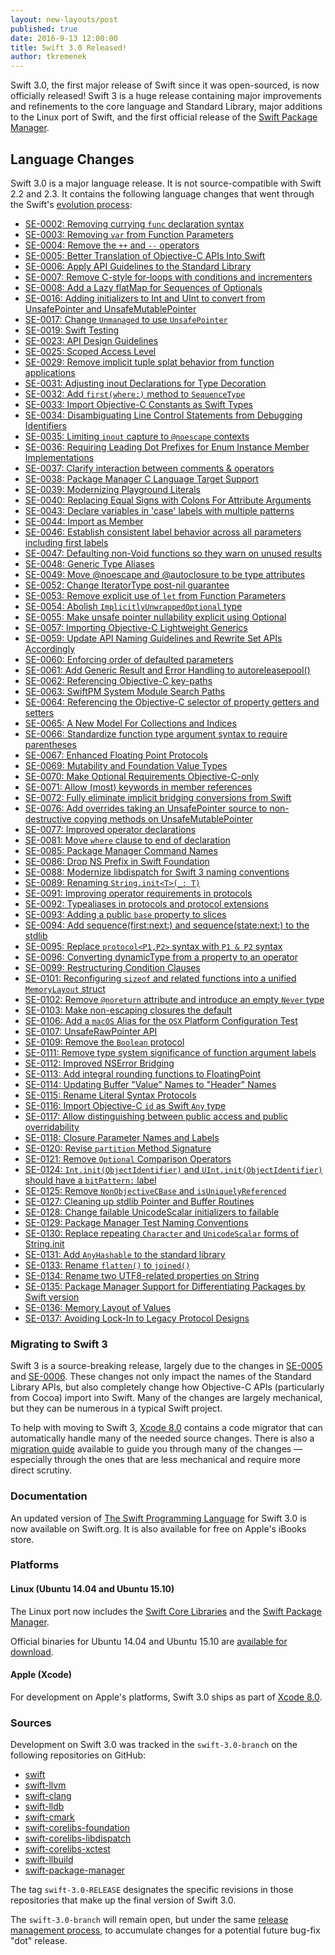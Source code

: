 ```yaml
---
layout: new-layouts/post
published: true
date: 2016-9-13 12:00:00
title: Swift 3.0 Released!
author: tkremenek
---
```


Swift 3.0, the first major release of Swift since it was open-sourced, is now officially released!  Swift 3 is a huge release containing major improvements and  refinements to the core language and Standard Library, major additions to the Linux port of Swift, and the first official release of the [Swift Package Manager].

## Language Changes

Swift 3.0 is a major language release.  It is not source-compatible with Swift 2.2 and 2.3.  It contains the following language changes that went through the Swift's [evolution process](/contributing/#participating-in-the-swift-evolution-process):

* [SE-0002: Removing currying `func` declaration syntax](https://github.com/swiftlang/swift-evolution/blob/master/proposals/0002-remove-currying.md)
* [SE-0003: Removing `var` from Function Parameters](https://github.com/swiftlang/swift-evolution/blob/master/proposals/0003-remove-var-parameters.md)
* [SE-0004: Remove the `++` and `--` operators](https://github.com/swiftlang/swift-evolution/blob/master/proposals/0004-remove-pre-post-inc-decrement.md)
* [SE-0005: Better Translation of Objective-C APIs Into Swift](https://github.com/swiftlang/swift-evolution/blob/master/proposals/0005-objective-c-name-translation.md)
* [SE-0006: Apply API Guidelines to the Standard Library](https://github.com/swiftlang/swift-evolution/blob/master/proposals/0006-apply-api-guidelines-to-the-standard-library.md)
* [SE-0007: Remove C-style for-loops with conditions and incrementers](https://github.com/swiftlang/swift-evolution/blob/master/proposals/0007-remove-c-style-for-loops.md)
* [SE-0008: Add a Lazy flatMap for Sequences of Optionals](https://github.com/swiftlang/swift-evolution/blob/master/proposals/0008-lazy-flatmap-for-optionals.md)
* [SE-0016: Adding initializers to Int and UInt to convert from UnsafePointer and UnsafeMutablePointer](https://github.com/swiftlang/swift-evolution/blob/master/proposals/0016-initializers-for-converting-unsafe-pointers-to-ints.md)
* [SE-0017: Change `Unmanaged` to use `UnsafePointer`](https://github.com/swiftlang/swift-evolution/blob/master/proposals/0017-convert-unmanaged-to-use-unsafepointer.md)
* [SE-0019: Swift Testing](https://github.com/swiftlang/swift-evolution/blob/master/proposals/0019-package-manager-testing.md)
* [SE-0023: API Design Guidelines](https://github.com/swiftlang/swift-evolution/blob/master/proposals/0023-api-guidelines.md)
* [SE-0025: Scoped Access Level](https://github.com/swiftlang/swift-evolution/blob/master/proposals/0025-scoped-access-level.md)
* [SE-0029: Remove implicit tuple splat behavior from function applications](https://github.com/swiftlang/swift-evolution/blob/master/proposals/0029-remove-implicit-tuple-splat.md)
* [SE-0031: Adjusting inout Declarations for Type Decoration](https://github.com/swiftlang/swift-evolution/blob/master/proposals/0031-adjusting-inout-declarations.md)
* [SE-0032: Add `first(where:)` method to `SequenceType`](https://github.com/swiftlang/swift-evolution/blob/master/proposals/0032-sequencetype-find.md)
* [SE-0033: Import Objective-C Constants as Swift Types](https://github.com/swiftlang/swift-evolution/blob/master/proposals/0033-import-objc-constants.md)
* [SE-0034: Disambiguating Line Control Statements from Debugging Identifiers](https://github.com/swiftlang/swift-evolution/blob/master/proposals/0034-disambiguating-line.md)
* [SE-0035: Limiting `inout` capture to `@noescape` contexts](https://github.com/swiftlang/swift-evolution/blob/master/proposals/0035-limit-inout-capture.md)
* [SE-0036: Requiring Leading Dot Prefixes for Enum Instance Member Implementations](https://github.com/swiftlang/swift-evolution/blob/master/proposals/0036-enum-dot.md)
* [SE-0037: Clarify interaction between comments & operators](https://github.com/swiftlang/swift-evolution/blob/master/proposals/0037-clarify-comments-and-operators.md)
* [SE-0038: Package Manager C Language Target Support](https://github.com/swiftlang/swift-evolution/blob/master/proposals/0038-swiftpm-c-language-targets.md)
* [SE-0039: Modernizing Playground Literals](https://github.com/swiftlang/swift-evolution/blob/master/proposals/0039-playgroundliterals.md)
* [SE-0040: Replacing Equal Signs with Colons For Attribute Arguments](https://github.com/swiftlang/swift-evolution/blob/master/proposals/0040-attributecolons.md)
* [SE-0043: Declare variables in 'case' labels with multiple patterns](https://github.com/swiftlang/swift-evolution/blob/master/proposals/0043-declare-variables-in-case-labels-with-multiple-patterns.md)
* [SE-0044: Import as Member](https://github.com/swiftlang/swift-evolution/blob/master/proposals/0044-import-as-member.md)
* [SE-0046: Establish consistent label behavior across all parameters including first labels](https://github.com/swiftlang/swift-evolution/blob/master/proposals/0046-first-label.md)
* [SE-0047: Defaulting non-Void functions so they warn on unused results](https://github.com/swiftlang/swift-evolution/blob/master/proposals/0047-nonvoid-warn.md)
* [SE-0048: Generic Type Aliases](https://github.com/swiftlang/swift-evolution/blob/master/proposals/0048-generic-typealias.md)
* [SE-0049: Move @noescape and @autoclosure to be type attributes](https://github.com/swiftlang/swift-evolution/blob/master/proposals/0049-noescape-autoclosure-type-attrs.md)
* [SE-0052: Change IteratorType post-nil guarantee](https://github.com/swiftlang/swift-evolution/blob/master/proposals/0052-iterator-post-nil-guarantee.md)
* [SE-0053: Remove explicit use of `let` from Function Parameters](https://github.com/swiftlang/swift-evolution/blob/master/proposals/0053-remove-let-from-function-parameters.md)
* [SE-0054: Abolish `ImplicitlyUnwrappedOptional` type](https://github.com/swiftlang/swift-evolution/blob/master/proposals/0054-abolish-iuo.md)
* [SE-0055: Make unsafe pointer nullability explicit using Optional](https://github.com/swiftlang/swift-evolution/blob/master/proposals/0055-optional-unsafe-pointers.md)
* [SE-0057: Importing Objective-C Lightweight Generics](https://github.com/swiftlang/swift-evolution/blob/master/proposals/0057-importing-objc-generics.md)
* [SE-0059: Update API Naming Guidelines and Rewrite Set APIs Accordingly](https://github.com/swiftlang/swift-evolution/blob/master/proposals/0059-updated-set-apis.md)
* [SE-0060: Enforcing order of defaulted parameters](https://github.com/swiftlang/swift-evolution/blob/master/proposals/0060-defaulted-parameter-order.md)
* [SE-0061: Add Generic Result and Error Handling to autoreleasepool()](https://github.com/swiftlang/swift-evolution/blob/master/proposals/0061-autoreleasepool-signature.md)
* [SE-0062: Referencing Objective-C key-paths](https://github.com/swiftlang/swift-evolution/blob/master/proposals/0062-objc-keypaths.md)
* [SE-0063: SwiftPM System Module Search Paths](https://github.com/swiftlang/swift-evolution/blob/master/proposals/0063-swiftpm-system-module-search-paths.md)
* [SE-0064: Referencing the Objective-C selector of property getters and setters](https://github.com/swiftlang/swift-evolution/blob/master/proposals/0064-property-selectors.md)
* [SE-0065: A New Model For Collections and Indices](https://github.com/swiftlang/swift-evolution/blob/master/proposals/0065-collections-move-indices.md)
* [SE-0066: Standardize function type argument syntax to require parentheses](https://github.com/swiftlang/swift-evolution/blob/master/proposals/0066-standardize-function-type-syntax.md)
* [SE-0067: Enhanced Floating Point Protocols](https://github.com/swiftlang/swift-evolution/blob/master/proposals/0067-floating-point-protocols.md)
* [SE-0069: Mutability and Foundation Value Types](https://github.com/swiftlang/swift-evolution/blob/master/proposals/0069-swift-mutability-for-foundation.md)
* [SE-0070: Make Optional Requirements Objective-C-only](https://github.com/swiftlang/swift-evolution/blob/master/proposals/0070-optional-requirements.md)
* [SE-0071: Allow (most) keywords in member references](https://github.com/swiftlang/swift-evolution/blob/master/proposals/0071-member-keywords.md)
* [SE-0072: Fully eliminate implicit bridging conversions from Swift](https://github.com/swiftlang/swift-evolution/blob/master/proposals/0072-eliminate-implicit-bridging-conversions.md)
* [SE-0076: Add overrides taking an UnsafePointer source to non-destructive copying methods on UnsafeMutablePointer](https://github.com/swiftlang/swift-evolution/blob/master/proposals/0076-copying-to-unsafe-mutable-pointer-with-unsafe-pointer-source.md)
* [SE-0077: Improved operator declarations](https://github.com/swiftlang/swift-evolution/blob/master/proposals/0077-operator-precedence.md)
* [SE-0081: Move `where` clause to end of declaration](https://github.com/swiftlang/swift-evolution/blob/master/proposals/0081-move-where-expression.md)
* [SE-0085: Package Manager Command Names](https://github.com/swiftlang/swift-evolution/blob/master/proposals/0085-package-manager-command-name.md)
* [SE-0086: Drop NS Prefix in Swift Foundation](https://github.com/swiftlang/swift-evolution/blob/master/proposals/0086-drop-foundation-ns.md)
* [SE-0088: Modernize libdispatch for Swift 3 naming conventions](https://github.com/swiftlang/swift-evolution/blob/master/proposals/0088-libdispatch-for-swift3.md)
* [SE-0089: Renaming `String.init<T>(_: T)`](https://github.com/swiftlang/swift-evolution/blob/master/proposals/0089-rename-string-reflection-init.md)
* [SE-0091: Improving operator requirements in protocols](https://github.com/swiftlang/swift-evolution/blob/master/proposals/0091-improving-operators-in-protocols.md)
* [SE-0092: Typealiases in protocols and protocol extensions](https://github.com/swiftlang/swift-evolution/blob/master/proposals/0092-typealiases-in-protocols.md)
* [SE-0093: Adding a public `base` property to slices](https://github.com/swiftlang/swift-evolution/blob/master/proposals/0093-slice-base.md)
* [SE-0094: Add sequence(first:next:) and sequence(state:next:) to the stdlib](https://github.com/swiftlang/swift-evolution/blob/master/proposals/0094-sequence-function.md)
* [SE-0095: Replace `protocol<P1,P2>` syntax with `P1 & P2` syntax](https://github.com/swiftlang/swift-evolution/blob/master/proposals/0095-any-as-existential.md)
* [SE-0096: Converting dynamicType from a property to an operator](https://github.com/swiftlang/swift-evolution/blob/master/proposals/0096-dynamictype.md)
* [SE-0099: Restructuring Condition Clauses](https://github.com/swiftlang/swift-evolution/blob/master/proposals/0099-conditionclauses.md)
* [SE-0101: Reconfiguring `sizeof` and related functions into a unified `MemoryLayout` struct](https://github.com/swiftlang/swift-evolution/blob/master/proposals/0101-standardizing-sizeof-naming.md)
* [SE-0102: Remove `@noreturn` attribute and introduce an empty `Never` type](https://github.com/swiftlang/swift-evolution/blob/master/proposals/0102-noreturn-bottom-type.md)
* [SE-0103: Make non-escaping closures the default](https://github.com/swiftlang/swift-evolution/blob/master/proposals/0103-make-noescape-default.md)
* [SE-0106: Add a `macOS` Alias for the `OSX` Platform Configuration Test](https://github.com/swiftlang/swift-evolution/blob/master/proposals/0106-rename-osx-to-macos.md)
* [SE-0107: UnsafeRawPointer API](https://github.com/swiftlang/swift-evolution/blob/master/proposals/0107-unsaferawpointer.md)
* [SE-0109: Remove the `Boolean` protocol](https://github.com/swiftlang/swift-evolution/blob/master/proposals/0109-remove-boolean.md)
* [SE-0111: Remove type system significance of function argument labels](https://github.com/swiftlang/swift-evolution/blob/master/proposals/0111-remove-arg-label-type-significance.md)
* [SE-0112: Improved NSError Bridging](https://github.com/swiftlang/swift-evolution/blob/master/proposals/0112-nserror-bridging.md)
* [SE-0113: Add integral rounding functions to FloatingPoint](https://github.com/swiftlang/swift-evolution/blob/master/proposals/0113-rounding-functions-on-floatingpoint.md)
* [SE-0114: Updating Buffer &quot;Value&quot; Names to &quot;Header&quot; Names](https://github.com/swiftlang/swift-evolution/blob/master/proposals/0114-buffer-naming.md)
* [SE-0115: Rename Literal Syntax Protocols](https://github.com/swiftlang/swift-evolution/blob/master/proposals/0115-literal-syntax-protocols.md)
* [SE-0116: Import Objective-C `id` as Swift `Any` type](https://github.com/swiftlang/swift-evolution/blob/master/proposals/0116-id-as-any.md)
* [SE-0117: Allow distinguishing between public access and public overridability](https://github.com/swiftlang/swift-evolution/blob/master/proposals/0117-non-public-subclassable-by-default.md)
* [SE-0118: Closure Parameter Names and Labels](https://github.com/swiftlang/swift-evolution/blob/master/proposals/0118-closure-parameter-names-and-labels.md)
* [SE-0120: Revise `partition` Method Signature](https://github.com/swiftlang/swift-evolution/blob/master/proposals/0120-revise-partition-method.md)
* [SE-0121: Remove `Optional` Comparison Operators](https://github.com/swiftlang/swift-evolution/blob/master/proposals/0121-remove-optional-comparison-operators.md)
* [SE-0124: `Int.init(ObjectIdentifier)` and `UInt.init(ObjectIdentifier)` should have a `bitPattern:` label](https://github.com/swiftlang/swift-evolution/blob/master/proposals/0124-bitpattern-label-for-int-initializer-objectidentfier.md)
* [SE-0125: Remove `NonObjectiveCBase` and `isUniquelyReferenced`](https://github.com/swiftlang/swift-evolution/blob/master/proposals/0125-remove-nonobjectivecbase.md)
* [SE-0127: Cleaning up stdlib Pointer and Buffer Routines](https://github.com/swiftlang/swift-evolution/blob/master/proposals/0127-cleaning-up-stdlib-ptr-buffer.md)
* [SE-0128: Change failable UnicodeScalar initializers to failable](https://github.com/swiftlang/swift-evolution/blob/master/proposals/0128-unicodescalar-failable-initializer.md)
* [SE-0129: Package Manager Test Naming Conventions](https://github.com/swiftlang/swift-evolution/blob/master/proposals/0129-package-manager-test-naming-conventions.md)
* [SE-0130: Replace repeating `Character` and `UnicodeScalar` forms of String.init](https://github.com/swiftlang/swift-evolution/blob/master/proposals/0130-string-initializers-cleanup.md)
* [SE-0131: Add `AnyHashable` to the standard library](https://github.com/swiftlang/swift-evolution/blob/master/proposals/0131-anyhashable.md)
* [SE-0133: Rename `flatten()` to `joined()`](https://github.com/swiftlang/swift-evolution/blob/master/proposals/0133-rename-flatten-to-joined.md)
* [SE-0134: Rename two UTF8-related properties on String](https://github.com/swiftlang/swift-evolution/blob/master/proposals/0134-rename-string-properties.md)
* [SE-0135: Package Manager Support for Differentiating Packages by Swift version](https://github.com/swiftlang/swift-evolution/blob/master/proposals/0135-package-manager-support-for-differentiating-packages-by-swift-version.md)
* [SE-0136: Memory Layout of Values](https://github.com/swiftlang/swift-evolution/blob/master/proposals/0136-memory-layout-of-values.md)
* [SE-0137: Avoiding Lock-In to Legacy Protocol Designs](https://github.com/swiftlang/swift-evolution/blob/master/proposals/0137-avoiding-lock-in.md)

### Migrating to Swift 3

Swift 3 is a source-breaking release, largely due to the changes in [SE-0005](https://github.com/swiftlang/swift-evolution/blob/master/proposals/0005-objective-c-name-translation.md) and [SE-0006](https://github.com/swiftlang/swift-evolution/blob/master/proposals/0006-apply-api-guidelines-to-the-standard-library.md).  These changes not only impact the names of the Standard Library APIs, but also completely change how Objective-C APIs (particularly from Cocoa) import into Swift.  Many of the changes are largely mechanical, but they can be numerous in a typical Swift project.

To help with moving to Swift 3, [Xcode 8.0] contains a code migrator that can automatically handle many of the needed source changes.  There is also a
[migration guide](/migration-guide/) available to guide you through many of the changes — especially through the ones that are less mechanical and require more direct scrutiny.

### Documentation

An updated version of [The Swift Programming Language](/documentation/tspl) for Swift 3.0 is now available on Swift.org.  It is also available for free on Apple's iBooks store.

### Platforms

#### Linux (Ubuntu 14.04 and Ubuntu 15.10)

The Linux port now includes the [Swift Core Libraries](/documentation/core-libraries/) and the [Swift Package Manager].

Official binaries for Ubuntu 14.04 and Ubuntu 15.10 are [available for download](/download/).

#### Apple (Xcode)

For development on Apple's platforms, Swift 3.0 ships as part of [Xcode 8.0].

### Sources

Development on Swift 3.0 was tracked in the `swift-3.0-branch` on the following repositories on GitHub:

* [swift]
* [swift-llvm]
* [swift-clang]
* [swift-lldb]
* [swift-cmark]
* [swift-corelibs-foundation]
* [swift-corelibs-libdispatch]
* [swift-corelibs-xctest]
* [swift-llbuild]
* [swift-package-manager]

The tag `swift-3.0-RELEASE` designates the specific revisions in those repositories that make up the final version of Swift 3.0.

The `swift-3.0-branch` will remain open, but under the same [release management process](/blog/swift-3-0-release-process/), to accumulate changes for a potential future bug-fix "dot" release.

[swift]: https://github.com/apple/swift
[swift-llvm]: https://github.com/apple/swift-llvm
[swift-clang]: https://github.com/apple/swift-clang
[swift-lldb]: https://github.com/apple/swift-lldb
[swift-cmark]: https://github.com/swiftlang/swift-cmark
[swift-corelibs-foundation]: https://github.com/swiftlang/swift-corelibs-foundation
[swift-corelibs-libdispatch]: https://github.com/apple/swift-corelibs-libdispatch
[swift-corelibs-xctest]: https://github.com/swiftlang/swift-corelibs-xctest
[swift-llbuild]: https://github.com/swiftlang/swift-llbuild
[swift-package-manager]: https://github.com/swiftlang/swift-package-manager
[Swift Package Manager]: /documentation/package-manager
[Xcode 8.0]: https://itunes.apple.com/app/xcode/id497799835
